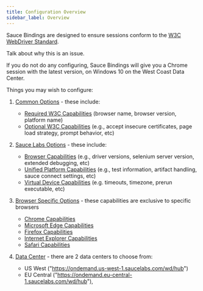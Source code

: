 ```yaml
---
title: Configuration Overview
sidebar_label: Overview
---
```


Sauce Bindings are designed to ensure sessions conform to the [W3C WebDriver Standard](https://www.w3.org/TR/webdriver/).
 
Talk about why this is an issue.

If you do not do any configuring, Sauce Bindings will give you a Chrome session with the latest version, on Windows 10
on the West Coast Data Center.

Things you may wish to configure:
1. [Common Options](BASIC_OPTIONS.md) - these include:
    * [Required W3C Capabilities](https://docs.saucelabs.com/dev/test-configuration-options/index.html#webdriver-w3c-capabilities--required)
   (browser name, browser version, platform name)
    * [Optional W3C Capabilities](https://docs.saucelabs.com/dev/test-configuration-options/index.html#browser-w3c-capabilities--optional)
   (e.g., accept insecure certificates, page load strategy, prompt behavior, etc)

2. [Sauce Labs Options](SAUCE_OPTIONS.md) - these include:
   * [Browser Capabilities](https://docs.saucelabs.com/dev/test-configuration-options/index.html#desktop-browser-capabilities-sauce-specific--optional)
     (e.g., driver versions, selenium server version, extended debugging, etc)
   * [Unified Platform Capabilities](https://docs.saucelabs.com/dev/test-configuration-options/index.html#desktop-and-mobile-capabilities-sauce-specific--optional) 
     (e.g., test information, artifact handling, sauce connect settings, etc)
   * [Virtual Device Capabilities](https://docs.saucelabs.com/dev/test-configuration-options/index.html#virtual-device-capabilities-sauce-specific--optional) 
     (e.g. timeouts, timezone, prerun executable, etc)

3. [Browser Specific Options](BROWSER_OPTIONS.md) - these capabilities are exclusive to specific browsers
    * [Chrome Capabilities](https://chromedriver.chromium.org/capabilities)
    * [Microsoft Edge Capabilities](https://docs.microsoft.com/en-us/microsoft-edge/webdriver-chromium/capabilities-edge-options)
    * [Firefox Capabilities](https://developer.mozilla.org/en-US/docs/Web/WebDriver/Capabilities/firefoxOptions)
    * [Internet Explorer Capabilities](https://www.selenium.dev/selenium/docs/api/java/org/openqa/selenium/ie/InternetExplorerDriver.html)
    * [Safari Capabilities](https://developer.apple.com/documentation/webkit/about_webdriver_for_safari)

4. [Data Center](DATA_CENTER.md) - there are 2 data centers to choose from:
    * US West ("https://ondemand.us-west-1.saucelabs.com/wd/hub")
    * EU Central ("https://ondemand.eu-central-1.saucelabs.com/wd/hub"),
